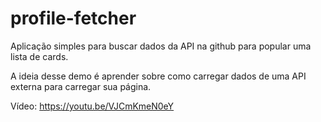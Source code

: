 # profile-fetcher

Aplicação simples para buscar dados da API na github para popular uma lista de cards.

A ideia desse demo é aprender sobre como carregar dados de uma API externa para carregar sua página.

Vídeo: <https://youtu.be/VJCmKmeN0eY>

